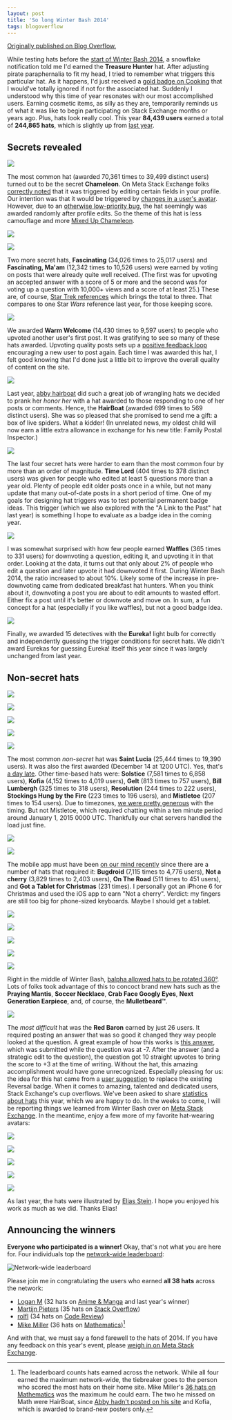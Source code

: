 ```yaml
---
layout: post
title: 'So long Winter Bash 2014'
tags: blogoverflow 
---
```



[Originally published on Blog
Overflow.](https://stackoverflow.blog/2015/01/06/so-long-winter-bash-2014/)

While testing hats before the [start of Winter Bash 2014](http://blog.stackoverflow.com/2014/12/winter-bash-2014/), a snowflake notification told me I'd earned the **Treasure Hunter** hat. After adjusting pirate paraphernalia to fit my head, I tried to remember what triggers this particular hat. As it happens, I'd just received a [gold badge on Cooking](http://cooking.stackexchange.com/help/badges/28/famous-question?userid=6292) that I would've totally ignored if not for the associated hat. Suddenly I understood why this time of year resonates with our most accomplished users. Earning cosmetic items, as silly as they are, temporarily reminds us of what it was like to begin participating on Stack Exchange months or years ago. Plus, hats look really cool. This year **84,439 users** earned a total of **244,865 hats**, which is slightly up from [last year](http://blog.stackoverflow.com/2014/01/winter-bash-2013-wrap-up/).

## Secrets revealed

![](/images/a55867186bc1ecf4132b1fa906c559b7afeacd5e-128x128.png?auto=format)

The most common hat (awarded 70,361 times to 39,499 distinct users) turned out to be the secret **Chameleon**. On Meta Stack Exchange folks [correctly noted](http://meta.stackexchange.com/a/245397/1438) that it was triggered by editing certain fields in your profile. Our intention was that it would be triggered by [changes in a user's avatar](http://chat.stackexchange.com/transcript/36?m=19067572#19067572). However, due to an [otherwise low-priority bug](http://meta.stackexchange.com/questions/242558/profile-image-incorrectly-marked-as-changed-when-editing-other-profile-informati), the hat seemingly was awarded randomly after profile edits. So the theme of this hat is less camouflage and more [Mixed Up Chameleon](https://www.youtube.com/watch?v=7ch1277quZo).

![](/images/f0ab212c6f0e94076b8a47156afb6b545c79effd-128x128.png?auto=format)

![](/images/4fa2fe94d132b8cbccba77ee316a2d213bf5ccb8-128x128.png?auto=format)

Two more secret hats, **Fascinating** (34,026 times to 25,017 users) and **Fascinating, Ma'am** (12,342 times to 10,526 users) were earned by voting on posts that were already quite well received. (The first was for upvoting an accepted answer with a score of 5 or more and the second was for voting up a question with 10,000+ views and a score of at least 25.) These are, of course, [Star Trek references](http://scifi.stackexchange.com/questions/54861/is-spocks-use-of-fascinating-unique) which brings the total to three. That compares to one Star *Wars* reference last year, for those keeping score.

![](/images/505a1d32cbd29ef09133e714fac430530bcec6b8-128x128.png?auto=format)

We awarded **Warm Welcome** (14,430 times to 9,597 users) to people who upvoted another user's first post. It was gratifying to see so many of these hats awarded. Upvoting quality posts sets up a [positive feedback loop](http://www.wired.com/2011/06/ff_feedbackloop/all/) encouraging a new user to post again. Each time I was awarded this hat, I felt good knowing that I'd done just a little bit to improve the overall quality of content on the site.

![](/images/503e5389aee8369cfe887ef0b476067baabfde27-128x128.png?auto=format)

Last year, [abby hairboat](http://stackexchange.com/users/463168/abby-hairboat) did such a great job of wrangling hats we decided to prank her *honor her* with a hat awarded to those responding to one of her posts or comments. Hence, the **HairBoat** (awarded 699 times to 569 distinct users). She was so pleased that she promised to send me a gift: a box of live spiders. What a kidder! (In unrelated news, my oldest child will now earn a little extra allowance in exchange for his new title: Family Postal Inspector.)

![](/images/fbc037ad9a28dac00f6d7b5a217d799140b49e5e-128x128.png?auto=format)

The last four secret hats were harder to earn than the most common four by more than an order of magnitude. **Time Lord** (404 times to 378 distinct users) was given for people who edited at least 5 questions more than a year old. Plenty of people edit older posts once in a while, but not many update that many out-of-date posts in a short period of time. One of my goals for designing hat triggers was to test potential permanent badge ideas. This trigger (which we also explored with the "A Link to the Past" hat last year) is something I hope to evaluate as a badge idea in the coming year.

![](/images/4e47cda4499ace04f83e3cf9acaa044357e7c43b-128x128.png?auto=format)

I was somewhat surprised with how few people earned **Waffles** (365 times to 331 users) for downvoting a question, editing it, and upvoting it in that order. Looking at the data, it turns out that only about 2% of people who edit a question and later upvote it had downvoted it first. During Winter Bash 2014, the ratio increased to about 10%. Likely some of the increase in pre-downvoting came from dedicated breakfast hat hunters. When you think about it, downvoting a post you are about to edit amounts to wasted effort. Either fix a post until it's better or downvote and move on. In sum, a fun concept for a hat (especially if you like waffles), but not a good badge idea.

![](/images/5a48841f12eb04efd6d9de46837c7ef0cf7524bd-128x128.png?auto=format)

Finally, we awarded 15 detectives with the **Eureka!** light bulb for correctly and independently guessing the trigger conditions for secret hats. We didn't award Eurekas for guessing Eureka! itself this year since it was largely unchanged from last year.

## Non-secret hats

![](/images/4b048da25b9a058f8a7cadbe4d037cf1041faad7-128x128.png?auto=format)

![](/images/e37ec432c07e5c48078e7767fa378dc03cb318d5-128x128.png?auto=format)

![](/images/46e6f69a07b8e7102add1ecf67a6eb8dbddc703b-128x128.png?auto=format)

![](/images/3e49681b95e827db94cc838646736d7db445406b-128x128.png?auto=format)

![](/images/71555e2247d8043996f91e616cdeb606a40a7ed3-128x128.png?auto=format)

The most common *non-secret* hat was **Saint Lucia** (25,444 times to 19,390 users). It was also the first awarded (December 14 at 1200 UTC). Yes, that's [a day late](http://meta.stackexchange.com/questions/245255/why-is-the-hat-called-st-lucia). Other time-based hats were: **Solstice** (7,581 times to 6,858 users), **Kofia** (4,152 times to 4,019 users), **Gelt** (813 times to 757 users), **Bill Lumbergh** (325 times to 318 users), **Resolution** (244 times to 222 users), **Stockings Hung by the Fire** (223 times to 196 users), and **Mistletoe** (207 times to 154 users). Due to timezones, [we were pretty generous](http://meta.stackexchange.com/questions/245122/why-didnt-or-did-i-or-some-other-user-get-a-hat-although-the-requirements-wer) with the timing. But not Mistletoe, which required chatting within a ten minute period around January 1, 2015 0000 UTC. Thankfully our chat servers handled the load just fine.

![](/images/85d08be002f4b9e03f8f6ce681d8e41730b73baf-128x128.png?auto=format)

![](/images/fce922c19f2e1aafd91ba835b89565722b414935-123x165.png?auto=format)

The mobile app must have been [on our mind recently](http://blog.stackoverflow.com/category/mobile/) since there are a number of hats that required it: **Bugdroid** (7,115 times to 4,776 users), **Not a cherry** (3,829 times to 2,403 users), **On The Road** (511 times to 451 users), and **Got a Tablet for Christmas** (231 times). I personally got an iPhone 6 for Christmas and used the iOS app to earn "Not a cherry". Verdict: my fingers are still too big for phone-sized keyboards. Maybe I should get a tablet.

![](/images/2915aa61612e57f551feba612bbf9035c643f136-140x139.png?auto=format)

![](/images/90c37fec0a366ee2b1a62caef900c015ffafdcff-128x128.png?auto=format)

![](/images/4c690c9d95db61ea1073eac59fde7e5c3b546e9f-128x128.png?auto=format)

![](/images/79edb9db7217822cb388958f362aa1c29068de53-128x128.png?auto=format)

![](/images/d0d45b0d192542b496b39008ae4ee516be7cd24c-128x128.png?auto=format)

Right in the middle of Winter Bash, [balpha allowed hats to be rotated 360°](http://meta.stackexchange.com/a/245795/1438). Lots of folks took advantage of this to concoct brand new hats such as the **Praying Mantis**, **Soccer Necklace**, **Crab Face Googly Eyes**, **Next Generation Earpiece**, and, of course, the **Mulletbeard™**.

![](/images/18fd7833a314f6b247ae2338fbe148d64b0513a0-128x128.png?auto=format)

The *most difficult* hat was the **Red Baron** earned by just 26 users. It required posting an answer that was so good it changed they way people looked at the question. A great example of how this works is [this answer](http://stackoverflow.com/a/27507191/1438), which was submitted while the question was at -7. After the answer (and a strategic edit to the question), the question got 10 straight upvotes to bring the score to +3 at the time of writing. Without the hat, this amazing accomplishment would have gone unrecognized. Especially pleasing for us: the idea for this hat came from a [user suggestion](http://meta.stackoverflow.com/a/277781/1438) to replace the existing Reversal badge. When it comes to amazing, talented and dedicated users, Stack Exchange's cup overflows. We've been asked to share [statistics about hats](http://meta.stackexchange.com/questions/245680/collect-hat-stats-please) this year, which we are happy to do. In the weeks to come, I will be reporting things we learned from Winter Bash over on [Meta Stack Exchange](http://meta.stackexchange.com/questions/tagged/winterbash-2014). In the meantime, enjoy a few more of my favorite hat-wearing avatars:

![](/images/6f91b7cdc818d5319395dab2285d0daf006ebb25-128x128.png?auto=format)

![](/images/e5324a303559c761607c6ff714a31e1dcad641e3-128x128.png?auto=format)

![](/images/cde63102408541caffad49171ec3fd6c8bcb0a4a-128x128.png?auto=format)

![](/images/8bac9c058ef62699bd1f771da2f629ee4a1b127c-128x128.png?auto=format)

![](/images/cdea9178849f555bfcfdd027d0bc233513c496ae-128x128.png?auto=format)

As last year, the hats were illustrated by [Elias Stein](http://www.eliasstein.com/). I hope you enjoyed his work as much as we did. Thanks Elias!

## Announcing the winners

**Everyone who participated is a winner!** Okay, that's not what you are here for. Four individuals top the [network-wide leaderboard](http://winterbash2014.stackexchange.com/leaderboard/network):

![Network-wide leaderboard](/images/2e175cd8ded8758e3dcb9086d65929e6dc65e17f-519x344.png?auto=format)

Please join me in congratulating the users who earned **all 38 hats** across the network:

* [Logan M](http://anime.stackexchange.com/users/24/logan-m) (32 hats on [Anime & Manga](http://winterbash2014.stackexchange.com/leaderboard/anime.stackexchange.com) and last year's winner)
* [Martijn Pieters](http://stackoverflow.com/users/100297/martijn-pieters) (35 hats on [Stack Overflow](http://winterbash2014.stackexchange.com/leaderboard/stackoverflow.com))
* [rolfl](http://codereview.stackexchange.com/users/31503/rolfl) (34 hats on [Code Review](http://winterbash2014.stackexchange.com/leaderboard/codereview.stackexchange.com))
* [Mike Miller](http://math.stackexchange.com/users/98602/mike-miller) (36 hats on [Mathematics](http://winterbash2014.stackexchange.com/leaderboard/math.stackexchange.com))[^1]

And with that, we must say a fond farewell to the hats of 2014. If you have any feedback on this year's event, please [weigh in on Meta Stack Exchange](http://meta.stackexchange.com/questions/246533/winter-bash-closing-remarks-ideas-for-next-year).

[^1]: The leaderboard counts hats earned across the network. While all four earned the maximum network-wide, the tiebreaker goes to the person who scored the most hats on their home site. Mike Miller's [36 hats on Mathematics](http://winterbash2014.stackexchange.com/leaderboard/math.stackexchange.com) was the maximum he could earn. The two he missed on Math were HairBoat, since [Abby hadn't posted on his site](http://math.stackexchange.com/users/14167/abby-hairboat) and Kofia, which is awarded to brand-new posters only.
